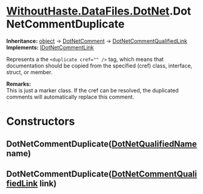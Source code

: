 # [WithoutHaste.DataFiles.DotNet](TableOfContents.WithoutHaste.DataFiles.DotNet.md).DotNetCommentDuplicate

**Inheritance:** [object](https://docs.microsoft.com/en-us/dotnet/api/system.object) → [DotNetComment](WithoutHaste.DataFiles.DotNet.DotNetComment.md) → [DotNetCommentQualifiedLink](WithoutHaste.DataFiles.DotNet.DotNetCommentQualifiedLink.md)  
**Implements:** [IDotNetCommentLink](WithoutHaste.DataFiles.DotNet.IDotNetCommentLink.md)  

Represents a the `<duplicate cref="" />` tag, which means that documentation should be copied from the specified (cref) class, interface, struct, or member.  

**Remarks:**  
This is just a marker class. If the cref can be resolved, the duplicated comments will automatically replace this comment.  

# Constructors

## DotNetCommentDuplicate([DotNetQualifiedName](WithoutHaste.DataFiles.DotNet.DotNetQualifiedName.md) name)

## DotNetCommentDuplicate([DotNetCommentQualifiedLink](WithoutHaste.DataFiles.DotNet.DotNetCommentQualifiedLink.md) link)

